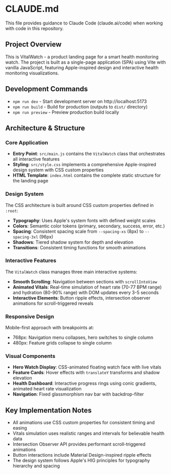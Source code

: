 # CLAUDE.md

This file provides guidance to Claude Code (claude.ai/code) when working with code in this repository.

## Project Overview

This is VitalWatch - a product landing page for a smart health monitoring watch. The project is built as a single-page application (SPA) using Vite with vanilla JavaScript, featuring Apple-inspired design and interactive health monitoring visualizations.

## Development Commands

- `npm run dev` - Start development server on http://localhost:5173
- `npm run build` - Build for production (outputs to `dist/` directory)  
- `npm run preview` - Preview production build locally

## Architecture & Structure

### Core Application
- **Entry Point**: `src/main.js` contains the `VitalWatch` class that orchestrates all interactive features
- **Styling**: `src/style.css` implements a comprehensive Apple-inspired design system with CSS custom properties
- **HTML Template**: `index.html` contains the complete static structure for the landing page

### Design System
The CSS architecture is built around CSS custom properties defined in `:root`:
- **Typography**: Uses Apple's system fonts with defined weight scales
- **Colors**: Semantic color tokens (primary, secondary, success, error, etc.)
- **Spacing**: Consistent spacing scale from `--spacing-xs` (8px) to `--spacing-3xl` (96px)
- **Shadows**: Tiered shadow system for depth and elevation
- **Transitions**: Consistent timing functions for smooth animations

### Interactive Features
The `VitalWatch` class manages three main interactive systems:
- **Smooth Scrolling**: Navigation between sections with `scrollIntoView`
- **Animated Vitals**: Real-time simulation of heart rate (70-77 BPM range) and hydration (80-90% range) with DOM updates every 3-5 seconds
- **Interactive Elements**: Button ripple effects, intersection observer animations for scroll-triggered reveals

### Responsive Design
Mobile-first approach with breakpoints at:
- 768px: Navigation menu collapses, hero switches to single column
- 480px: Feature grids collapse to single column

### Visual Components
- **Hero Watch Display**: CSS-animated floating watch face with live vitals
- **Feature Cards**: Hover effects with `translateY` transforms and shadow elevation
- **Health Dashboard**: Interactive progress rings using conic gradients, animated heart rate visualization
- **Navigation**: Fixed glassmorphism nav bar with backdrop-filter

## Key Implementation Notes

- All animations use CSS custom properties for consistent timing and easing
- Vitals simulation uses realistic ranges and intervals for believable health data
- Intersection Observer API provides performant scroll-triggered animations
- Button interactions include Material Design-inspired ripple effects
- The design system follows Apple's HIG principles for typography hierarchy and spacing